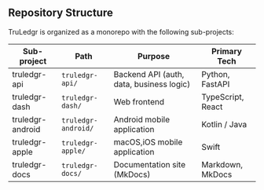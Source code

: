 ## Repository Structure

TruLedgr is organized as a monorepo with the following sub-projects:

| Sub-project     | Path               | Purpose                                       | Primary Tech            |
|-----------------|--------------------|-----------------------------------------------|-------------------------|
| truledgr-api    | `truledgr-api/`    | Backend API (auth, data, business logic)      | Python, FastAPI         |
| truledgr-dash   | `truledgr-dash/`   | Web frontend                                  | TypeScript, React       |
| truledgr-android| `truledgr-android/`| Android mobile application                    | Kotlin / Java           |
| truledgr-apple  | `truledgr-apple/`  | macOS,iOS mobile application                  | Swift                   |
| truledgr-docs   | `truledgr-docs/`   | Documentation site (MkDocs)                   | Markdown, MkDocs        |



